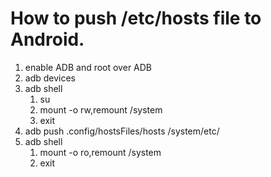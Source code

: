 # How to push /etc/hosts file to Android.

1. enable ADB and root over ADB
2. adb devices
3. adb shell
	1. su
	2. mount -o rw,remount /system
	3. exit
4. adb push .config/hostsFiles/hosts /system/etc/
5. adb shell
	1. mount -o ro,remount /system
	2. exit
